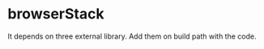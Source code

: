 browserStack
============

It depends on three external library. Add them on build path with the code.

